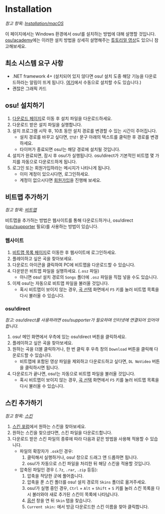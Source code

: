 # Installation

*참고 항목: [Installation/macOS](/wiki/Installation/macOS)*

이 페이지에서는 Windows 환경에서 osu!를 설치하는 방법에 대해 설명할 것입니다. [osu!academy](/wiki/osu!academy)에는 이러한 설치 방법을 상세히 설명해주는 [튜토리얼 영상](https://www.youtube.com/watch?list=PLmWVQsxi34bMYwAawZtzuptfMmszUa_tl&v=cz522ZAs5aQ)도 있으니 참고해보세요.

## 최소 시스템 요구 사항

- .NET framework 4+ (설치되어 있지 않다면 osu! 설치 도중 해당 기능을 다운로드하라는 알림이 뜨게 됩니다. [여기](https://www.microsoft.com/ko-kr/download/details.aspx?id=48130)에서 수동으로 설치할 수도 있습니다.)
- 괜찮은 그래픽 카드

## osu! 설치하기

1. [다운로드 페이지](https://osu.ppy.sh/home/download)로 이동 후 설치 파일을 다운로드하세요.
2. 다운로드 받은 설치 파일을 실행합니다.
3. 설치 프로그램 시작 후, 10초 동안 설치 경로를 변경할 수 있는 시간이 주어집니다.
   - 설치 경로를 바꾸고 싶다면, `안녕!` 문구 아래의 텍스트를 클릭한 후 경로를 변경하세요.
   - 타이머가 종료되면 osu!는 해당 경로에 설치될 것입니다.
4. 설치가 완료되면, 잠시 후 osu!가 실행됩니다. osu!direct가 기본적인 비트맵 몇 가지를 자동으로 다운로드하게 됩니다.
5. 로그인 또는 회원가입하라는 메시지가 나타나게 됩니다.
   - 이미 계정이 있으시다면, 로그인하세요.
   - 계정이 없으시다면 [회원가입](/wiki/Registration)을 진행해 보세요.

## 비트맵 추가하기

*참고 항목: [비트맵](/wiki/Beatmaps)*

비트맵을 추가하는 방법은 웹사이트를 통해 다운로드하거나, osu!direct ([osu!supporter](/wiki/osu!supporter) 필요)를 사용하는 방법이 있습니다.

### 웹사이트

1. [비트맵 목록 페이지](https://osu.ppy.sh/beatmapsets)로 이동한 후 웹사이트에 로그인하세요.
2. 플레이하고 싶은 곡을 찾아보세요.
3. 다운로드 아이콘을 클릭하여 PC에 비트맵을 다운로드할 수 있습니다.
4. 다운받은 비트맵 파일을 실행하세요. (`.osz` 파일)
   - 아니면 osu! 설치 경로의 `Songs` 폴더에 `.osz` 파일을 직접 넣을 수도 있습니다.
5. 이제 osu!는 자동으로 비트맵 파일을 불러올 것입니다.
   - 혹시 비트맵이 보이지 않는 경우, [곡 선택](/wiki/Song_Selection) 화면에서 `F5` 키를 눌러 비트맵 목록을 다시 불러올 수 있습니다.

### osu!direct

*참고: osu!direct를 사용하려면 osu!supporter가 필요하며 인터넷에 연결되어 있어야 합니다.*

1. osu! 메인 화면에서 우측에 있는 osu!direct 버튼을 클릭하세요.
2. 플레이하고 싶은 곡을 찾아보세요.
3. 원하는 곡을 더블 클릭하거나, 한 번 클릭 후 우측 창의 `Download` 버튼을 클릭해 다운로드할 수 있습니다.
   - 비트맵에 포함된 영상 파일을 제외하고 다운로드하고 싶다면, `DL NoVideo` 버튼을 클릭하시면 됩니다.
4. 다운로드가 끝나면, osu!는 자동으로 비트맵 파일을 불러올 것입니다.
   - 혹시 비트맵이 보이지 않는 경우, [곡 선택](/wiki/Song_Selection) 화면에서 `F5` 키를 눌러 비트맵 목록을 다시 불러올 수 있습니다.

## 스킨 추가하기

*참고 항목: [스킨](/wiki/Skinning)*

1. [스킨 포럼](https://osu.ppy.sh/community/forums/15)에서 원하는 스킨을 찾아보세요.
2. 원하는 스킨을 찾으셨다면, 스킨 파일을 다운로드합니다.
3. 다운로드 받은 스킨 파일의 종류에 따라 다음과 같은 방법을 사용해 적용할 수 있습니다.
   - 파일의 확장자가 `.osk`인 경우:
     1. 클릭해서 실행하거나, osu! 창으로 드래그 앤 드롭하면 됩니다.
     2. osu!가 자동으로 스킨 파일을 처리한 뒤 해당 스킨을 적용할 것입니다.
   - 압축된 파일인 경우 (`.7z`, `.rar`, `.zip` 등등):
     1. 압축을 적당한 곳에 풀어줍니다.
     2. 압축을 푼 스킨 폴더를 osu! 설치 경로의 `Skins` 폴더로 옮겨주세요.
     3. osu!가 실행 중인 경우, `Ctrl` + `Alt` + `Shift` + `S` 키를 눌러 스킨 목록을 다시 불러와야 새로 추가된 스킨이 목록에 나타납니다.
     4. [옵션](/wiki/Options) 창을 연 뒤 `Skin` 탭을 찾습니다.
     5. `Current skin:` 에서 방금 다운로드한 스킨 이름을 찾아 클릭합니다.
